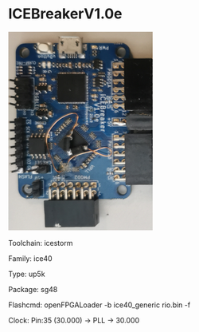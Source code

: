 # ICEBreakerV1.0e

![board.png](board.png)

Toolchain: icestorm

Family: ice40

Type: up5k

Package: sg48

Flashcmd: openFPGALoader -b ice40_generic rio.bin -f

Clock: Pin:35 (30.000) -> PLL -> 30.000

